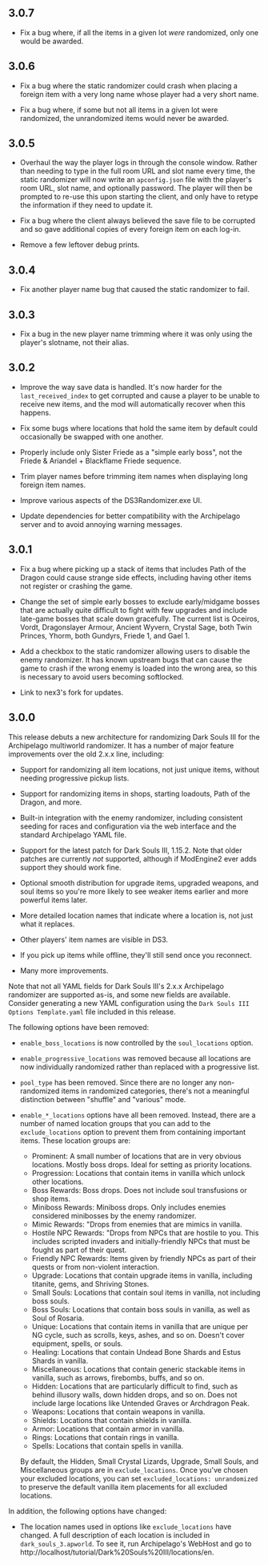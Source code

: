 ## 3.0.7

* Fix a bug where, if all the items in a given lot *were* randomized, only one would be awarded.

## 3.0.6

* Fix a bug where the static randomizer could crash when placing a foreign item with a very long name whose player had a very short name.

* Fix a bug where, if some but not all items in a given lot were randomized, the unrandomized items would never be awarded.

## 3.0.5

* Overhaul the way the player logs in through the console window. Rather than needing to type in the full room URL and slot name every time, the static randomizer will now write an `apconfig.json` file with the player's room URL, slot name, and optionally password. The player will then be prompted to re-use this upon starting the client, and only have to retype the information if they need to update it.

* Fix a bug where the client always believed the save file to be corrupted and so gave additional copies of every foreign item on each log-in.

* Remove a few leftover debug prints.

## 3.0.4

* Fix another player name bug that caused the static randomizer to fail.

## 3.0.3

* Fix a bug in the new player name trimming where it was only using the player's slotname, not their alias.

## 3.0.2

* Improve the way save data is handled. It's now harder for the `last_received_index` to get corrupted and cause a player to be unable to receive new items, and the mod will automatically recover when this happens.

* Fix some bugs where locations that hold the same item by default could occasionally be swapped with one another.

* Properly include only Sister Friede as a "simple early boss", not the Friede & Ariandel + Blackflame Friede sequence.

* Trim player names before trimming item names when displaying long foreign item names.

* Improve various aspects of the DS3Randomizer.exe UI.

* Update dependencies for better compatibility with the Archipelago server and to avoid annoying warning messages.

## 3.0.1

* Fix a bug where picking up a stack of items that includes Path of the Dragon could cause strange side effects, including having other items not register or crashing the game.

* Change the set of simple early bosses to exclude early/midgame bosses that are actually quite difficult to fight with few upgrades and include late-game bosses that scale down gracefully. The current list is Oceiros, Vordt, Dragonslayer Armour, Ancient Wyvern, Crystal Sage, both Twin Princes, Yhorm, both Gundyrs, Friede 1, and Gael 1.

* Add a checkbox to the static randomizer allowing users to disable the enemy randomizer. It has known upstream bugs that can cause the game to crash if the wrong enemy is loaded into the wrong area, so this is necessary to avoid users becoming softlocked.

* Link to nex3's fork for updates.

## 3.0.0

This release debuts a new architecture for randomizing Dark Souls III for the Archipelago multiworld randomizer. It has a number of major feature improvements over the old 2.x.x line, including:

* Support for randomizing all item locations, not just unique items, without needing progressive pickup lists.

* Support for randomizing items in shops, starting loadouts, Path of the Dragon, and more.

* Built-in integration with the enemy randomizer, including consistent seeding for races and configuration via the web interface and the standard Archipelago YAML file.

* Support for the latest patch for Dark Souls III, 1.15.2. Note that older patches are currently *not* supported, although if ModEngine2 ever adds support they should work fine.

* Optional smooth distribution for upgrade items, upgraded weapons, and soul items so you're more likely to see weaker items earlier and more powerful items later.

* More detailed location names that indicate where a location is, not just what it replaces.

* Other players' item names are visible in DS3.

* If you pick up items while offline, they'll still send once you reconnect.
 
* Many more improvements.

Note that not all YAML fields for Dark Souls III's 2.x.x Archipelago randomizer are supported as-is, and some new fields are available. Consider generating a new YAML configuration using the `Dark Souls III Options Template.yaml` file included in this release.

The following options have been removed:

* `enable_boss_locations` is now controlled by the `soul_locations` option.

* `enable_progressive_locations` was removed because all locations are now individually randomized rather than replaced with a progressive list.

* `pool_type` has been removed. Since there are no longer any non-randomized items in randomized categories, there's not a meaningful distinction between "shuffle" and "various" mode.

* `enable_*_locations` options have all been removed. Instead, there are a number of named location groups that you can add to the `exclude_locations` option to prevent them from containing important items. These location groups are:

  * Prominent: A small number of locations that are in very obvious locations. Mostly boss drops. Ideal for setting as priority locations.
  * Progression: Locations that contain items in vanilla which unlock other locations.
  * Boss Rewards: Boss drops. Does not include soul transfusions or shop items.
  * Miniboss Rewards: Miniboss drops. Only includes enemies considered minibosses by the enemy randomizer.
  * Mimic Rewards: "Drops from enemies that are mimics in vanilla.
  * Hostile NPC Rewards: "Drops from NPCs that are hostile to you. This includes scripted invaders and initially-friendly NPCs that must be fought as part of their quest.
  * Friendly NPC Rewards: Items given by friendly NPCs as part of their quests or from non-violent interaction.
  * Upgrade: Locations that contain upgrade items in vanilla, including titanite, gems, and Shriving Stones.
  * Small Souls: Locations that contain soul items in vanilla, not including boss souls.
  * Boss Souls: Locations that contain boss souls in vanilla, as well as Soul of Rosaria.
  * Unique: Locations that contain items in vanilla that are unique per NG cycle, such as scrolls, keys, ashes, and so on. Doesn't cover equipment, spells, or souls.
  * Healing: Locations that contain Undead Bone Shards and Estus Shards in vanilla.
  * Miscellaneous: Locations that contain generic stackable items in vanilla, such as arrows, firebombs, buffs, and so on.
  * Hidden: Locations that are particularly difficult to find, such as behind illusory walls, down hidden drops, and so on. Does not include large locations like Untended Graves or Archdragon Peak.
  * Weapons: Locations that contain weapons in vanilla.
  * Shields: Locations that contain shields in vanilla.
  * Armor: Locations that contain armor in vanilla.
  * Rings: Locations that contain rings in vanilla.
  * Spells: Locations that contain spells in vanilla.

  By default, the Hidden, Small Crystal Lizards, Upgrade, Small Souls, and Miscellaneous groups are in `exclude_locations`. Once you've chosen your excluded locations, you can set `excluded_locations: unrandomized` to preserve the default vanilla item placements for all excluded locations.

In addition, the following options have changed:

* The location names used in options like `exclude_locations` have changed. A full description of each location is included in `dark_souls_3.apworld`. To see it, run Archipelago's WebHost and go to http://localhost/tutorial/Dark%20Souls%20III/locations/en.